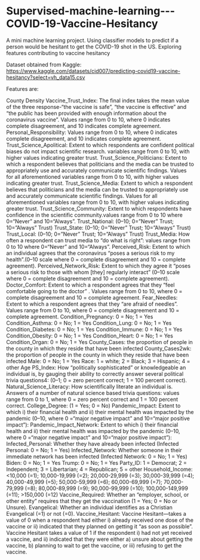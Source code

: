 # Supervised-machine-learning---COVID-19-Vaccine-Hesitancy
A mini machine learning project. Using classifier models to predict if a person would be hesitant to get the COVID-19 shot in the US. Exploring features contributing to vaccine hesitancy



Dataset obtained from Kaggle: https://www.kaggle.com/datasets/cid007/predicting-covid19-vaccine-hesitancy?select=vh_data15.csv

Features are:

County Density
Vaccine_Trust_Index: The final index takes the mean value of the three response-“the vaccine is safe”, “the vaccine is effective” and “the public has been provided with enough information about the coronavirus vaccine”. Values range from 0 to 10, where 0 indicates complete disagreement, and 10 indicates complete agreement.
Personal_Responsibility: Values range from 0 to 10, where 0 indicates complete disagreement, and 10 indicates complete agreement.
Trust_Science_Apolitical: Extent to which respondents are confident political biases do not impact scientific research. variables range from 0 to 10, with higher values indicating greater trust.
Trust_Science_Politicians: Extent to which a respondent believes that politicians and the media can be trusted to appropriately use and accurately communicate scientific findings. Values for all aforementioned variables range from 0 to 10, with higher values indicating greater trust.
Trust_Science_Media: Extent to which a respondent believes that politicians and the media can be trusted to appropriately use and accurately communicate scientific findings. Values for all aforementioned variables range from 0 to 10, with higher values indicating greater trust.
Trust_Science_Community: Extent to which respondents have confidence in the scientific community.values range from 0 to 10 where 0=“Never” and 10=“Always”.
Trust_National: (0–10; 0=”Never” Trust; 10=”Always” Trust)
Trust_State: (0–10; 0=”Never” Trust; 10=”Always” Trust)
Trust_Local: (0–10; 0=”Never” Trust; 10=”Always” Trust)
Trust_Media: How often a respondent can trust media to “do what is right”: values range from 0 to 10 where 0=“Never” and 10=“Always”.
Perceived_Risk: Extent to which an individual agrees that the coronavirus “poses a serious risk to my health”.(0–10 scale where 0 = complete disagreement and 10 = complete agreement).
Perceived_Network_Risk: Extent to which they agree it “poses a serious risk to those with whom [they] regularly interact” (0–10 scale where 0 = complete disagreement and 10 = complete agreement).
Doctor_Comfort: Extent to which a respondent agrees that they “feel comfortable going to the doctor” . Values range from 0 to 10, where 0 = complete disagreement and 10 = complete agreement.
Fear_Needles: Extent to which a respondent agrees that they “are afraid of needles”. Values range from 0 to 10, where 0 = complete disagreement and 10 = complete agreement.
Condition_Pregnancy: 0 = No; 1 = Yes
Condition_Asthma: 0 = No; 1 = Yes
Condition_Lung: 0 = No; 1 = Yes
Condition_Diabetes: 0 = No; 1 = Yes
Condition_Immune: 0 = No; 1 = Yes
Condition_Obesity: 0 = No; 1 = Yes
Condition_Heart: 0 = No; 1 = Yes
Condition_Organ: 0 = No; 1 = Yes
County_Cases: the proportion of people in the county in which they reside that have been infected
County_Cases2wk: the proportion of people in the county in which they reside that have been infected
Male: 0 = No; 1 = Yes
Race: 1 = white; 2 = Black; 3 = Hispanic; 4 = other
Age
PS_Index: How “politically sophisticated” or knowledgeable an individual is, by gauging their ability to correctly answer several political trivia questions4: (0–1; 0 = zero percent correct; 1 = 100 percent correct).
Natural_Science_Literacy: How scientifically literate an individual is. Answers of a number of natural science based trivia questions: values range from 0 to 1, where 0 = zero percent correct and 1 = 100 percent correct.
College_Degree: (1 = Yes; 0 = No)
Pandemic_Impact: Extent to which i) their financial health and ii) their mental health was impacted by the pandemic (0–10, where 0 =“major negative impact” and 10=“major positive impact”):
Pandemic_Impact_Network: Extent to which i) their financial health and ii) their mental health was impacted by the pandemic (0–10, where 0 =“major negative impact” and 10=“major positive impact”):
Infected_Personal: Whether they have already been infected (Infected Personal: 0 = No; 1 = Yes)
Infected_Network: Whether someone in their immediate network has been infected (Infected Network: 0 = No; 1 = Yes)
Biden: 0 = No; 1 = Yes
Trump: 0 = No; 1 = Yes
Party_ID: 1 = Democrat; 2 = Independent; 3 = Libertarian; 4 = Republican; 5 = other
Household_Income: <10,000 (=1); 10,000-19,999 (=2); 20,000-29,999 (=3); 30,000-39,999 (=4); 40,000-49,999 (=5); 50,000-59,999 (=6); 60,000-69,999 (=7); 70,000-79,999 (=8); 80,000-89,999 (=9); 90,000-99,999 (=10); 100,000-149,999 (=11); >150,000 (=12)
Vaccine_Required: Whether an “employer, school, or other entity” requires that they get the vaccination (1 = Yes; 0 = No or Unsure).
Evangelical: Whether an individual identifies as a Christian Evangelical (=1) or not (=0).
Vaccine_Hesitant: Vaccine Hesitant—takes a value of 0 when a respondent had either i) already received one dose of the vaccine or ii) indicated that they planned on getting it “as soon as possible”. Vaccine Hesitant takes a value of 1 if the respondent i) had not yet received a vaccine, and ii) indicated that they were either a) unsure about getting the vaccine, b) planning to wait to get the vaccine, or iii) refusing to get the vaccine.
